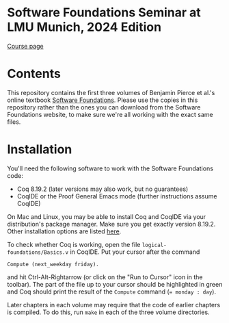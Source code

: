 # Software Foundations Seminar at LMU Munich, 2024 Edition

[Course page](https://www.tcs.ifi.lmu.de/lehre/ws-2024-25/coq_de.html)

# Contents

This repository contains the first three volumes of Benjamin Pierce et al.'s
online textbook [Software
Foundations](https://softwarefoundations.cis.upenn.edu/). Please use the copies
in this repository rather than the ones you can download from the Software
Foundations website, to make sure we're all working with the exact same files.

# Installation

You'll need the following software to work with the Software Foundations code:

- Coq 8.19.2 (later versions may also work, but no guarantees)
- CoqIDE or the Proof General Emacs mode (further instructions assume CoqIDE)

On Mac and Linux, you may be able to install Coq and CoqIDE via your
distribution's package manager. Make sure you get exactly version 8.19.2. Other
installation options are listed [here](https://coq.inria.fr/download).

To check whether Coq is working, open the file `logical-foundations/Basics.v` in
CoqIDE. Put your cursor after the command

``` coq
Compute (next_weekday friday).
```

and hit Ctrl-Alt-Rightarrow (or click on the "Run to Cursor" icon in the
toolbar). The part of the file up to your cursor should be highlighted in green
and Coq should print the result of the `Compute` command (`= monday : day`).

Later chapters in each volume may require that the code of earlier chapters is
compiled. To do this, run `make` in each of the three volume directories.
